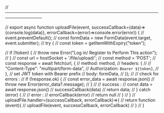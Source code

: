// ──────────────────────────────────────────────────────────────

// export async function uploadFile(event, successCallback=(data)=>{console.log(data)}, errorCallback=(error)=>console.error(error)) {
// 	event.preventDefault();
// 	const formData = new FormData(event.target, event.submitter);
// 	try {
// 		const token = getItemWithExpiry("token");

// 		if (!token) {
// 			throw new Error("Log in/ Register to Perform This action");
// 		}
// 		const url = hostSocket + '/file/upload/';
// 		const method = 'POST';
// 		const response = await fetch(url, {
// 			method: method,
// 			headers: {
// 				// "Content-Type": "multipart/form-data",
// 				Authorization: `Bearer ${token}`,
// 			}, // set JWT token with Bearer prefix
// 			body: formData,
// 		});
// 		// check for errors :
// 		if (!response.ok) {
// 			const error_data = await response.json()
// 			throw new Error(error_data?.message);
// 		}
// 		// success :
// 		const data = await response.json()
// 		successCallback(data)
// 		return data;
// 	} catch (error) {
// 		// error :
// 		errorCallback(error)
// 		return null
// 	}
// }
// uploadFile.handler=(successCallback, errorCallback)=>{
// 	return function (event){
// 		uploadFile(event, successCallback, errorCallback)
// 	}
// }